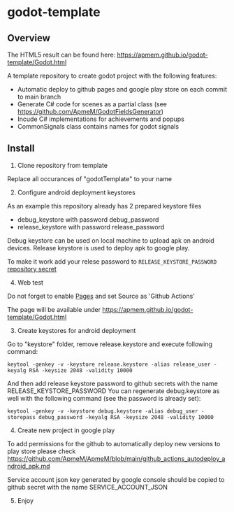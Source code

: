 # godot-template

## Overview

The HTML5 result can be found here: https://apmem.github.io/godot-template/Godot.html

A template repository to create godot project with the following features:
- Automatic deploy to github pages and google play store on each commit to main branch
- Generate C# code for scenes as a partial class (see https://github.com/ApmeM/GodotFieldsGenerator)
- Incude C# implementations for achievements and popups 
- CommonSignals class contains names for godot signals

## Install

1. Clone repository from template

Replace all occurances of "godotTemplate" to your name

2. Configure android deployment keystores

As an example this repository already has 2 prepared keystore files 

- debug_keystore with password debug_password
- release_keystore with password release_password

Debug keystore can be used on local machine to upload apk on android devices.
Release keystore is used to deploy apk to google play.

To make it work add your relese password to `RELEASE_KEYSTORE_PASSWORD` [repository secret](../../settings/secrets/actions)

4. Web test

Do not forget to enable [Pages](../../settings/pages) and set Source as 'Github Actions'

The page will be available under https://apmem.github.io/godot-template/Godot.html

3. Create keystores for android deployment

Go to "keystore" folder, remove release.keystore and execute following command:

```
keytool -genkey -v -keystore release.keystore -alias release_user -keyalg RSA -keysize 2048 -validity 10000
```

And then add release keystore password to github secrets with the name RELEASE_KEYSTORE_PASSWORD
You can regenerate debug.keystore as well with the following command (see the password is already set):

```
keytool -genkey -v -keystore debug.keystore -alias debug_user -storepass debug_password -keyalg RSA -keysize 2048 -validity 10000
```

4. Create new project in google play 

To add permissions for the github to automatically deploy new versions to play store please check https://github.com/ApmeM/ApmeM/blob/main/github_actions_autodeploy_android_apk.md

Service account json key generated by google console should be copied to github secret with the name SERVICE_ACCOUNT_JSON

5. Enjoy

